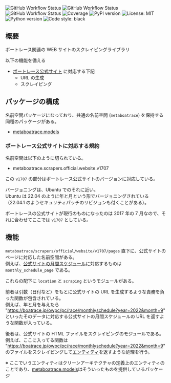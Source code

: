 ![GitHub Workflow Status](https://github.com/metaboatrace/scrapers/actions/workflows/publish.yml/badge.svg)
![GitHub Workflow Status](https://github.com/metaboatrace/scrapers/actions/workflows/tests.yml/badge.svg)
![GitHub Workflow Status](https://github.com/metaboatrace/scrapers/actions/workflows/lint.yml/badge.svg)
![Coverage](https://img.shields.io/codecov/c/github/metaboatrace/scrapers.svg)
![PyPI version](https://img.shields.io/pypi/v/metaboatrace.scrapers.svg)
![License: MIT](https://img.shields.io/badge/License-MIT-yellow.svg)
![Python version](https://img.shields.io/badge/python-3.10-blue.svg)
![Code style: black](https://img.shields.io/badge/code%20style-black-000000.svg)

## 概要

ボートレース関連の WEB サイトのスクレイピングライブラリ

以下の機能を備える

- [ボートレース公式サイト](https://boatrace.jp/) に対応する下記
  - URL の生成
  - スクレイピング

## パッケージの構成

名前空間パッケージになっており、共通の名前空間 (`metaboatrace`) を保持する同種のパッケージがある。

- [metaboatrace.models](https://github.com/metaboatrace/models)

### ボートレース公式サイトに対応する規約

名前空間は以下のように切られている。

- metaboatrace.scrapers.official.website.v1707

この `v1707` の部分はボートレース公式サイトのバージョンに対応している。

バージョニングは、Ubuntu でのそれに近い。  
Ubuntu は 22.04 のように年と月という形でバージョニングされている（22.04.1 のようセキュリティパッチのリビジョンも付くことがある）。

ボートレースの公式サイトが現行のものになったのは 2017 年の 7 月なので、それに合わせてここでは `v1707` としている。

## 機能

`metaboatrace/scrapers/official/website/v1707/pages` 直下に、公式サイトのページに対応した名前空間がある。  
例えば、[公式サイトの月間スケジュール](https://boatrace.jp/owpc/pc/race/monthlyschedule)に対応するものは `monthly_schedule_page` である。

これらの配下に `location` と `scraping` というモジュールがある。

前者は引数（日付など）をもとに公式サイトの URL を生成するような責務を負った関数が包含されている。  
例えば、年と月を与えたら "https://boatrace.jp/owpc/pc/race/monthlyschedule?year=2022&month=9" といったそのデータに対応する公式サイトの月間スケジュールの URL を返すような関数が入っている。

後者は、公式サイトの HTML ファイルをスクレイピングのモジュールである。  
例えば、ここに入ってる関数は "https://boatrace.jp/owpc/pc/race/monthlyschedule?year=2022&month=9" のファイルをスクレイピングして[エンティティ](https://github.com/metaboatrace/models)を返すような処理を行う。

※ ここでいうエンティティはクリーンアーキテクチャの定義上のエンティティのことであり、[metaboatrace.models](https://github.com/metaboatrace/models)はそういったものを提供しているパッケージ
